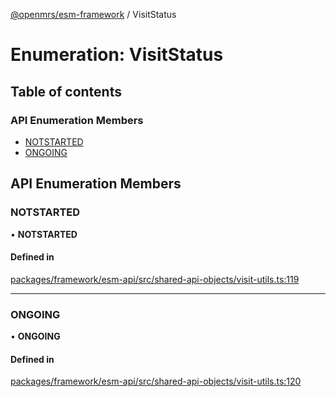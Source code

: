 [@openmrs/esm-framework](../API.md) / VisitStatus

# Enumeration: VisitStatus

## Table of contents

### API Enumeration Members

- [NOTSTARTED](VisitStatus.md#notstarted)
- [ONGOING](VisitStatus.md#ongoing)

## API Enumeration Members

### NOTSTARTED

• **NOTSTARTED**

#### Defined in

[packages/framework/esm-api/src/shared-api-objects/visit-utils.ts:119](https://github.com/its-kios09/openmrs-esm-core/blob/main/packages/framework/esm-api/src/shared-api-objects/visit-utils.ts#L119)

___

### ONGOING

• **ONGOING**

#### Defined in

[packages/framework/esm-api/src/shared-api-objects/visit-utils.ts:120](https://github.com/its-kios09/openmrs-esm-core/blob/main/packages/framework/esm-api/src/shared-api-objects/visit-utils.ts#L120)
